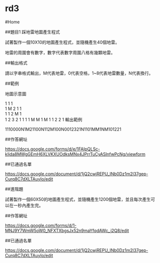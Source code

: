 # rd3

#Home

##題目1 踩地雷地圖產生程式

試著製作一個10X10的地圖產生程式，並隨機產生40個地雷。

地雷的周圍會有數字，數字代表數字周圍八格有幾顆地雷。

##輸出格式

請以字串格式輸出，M代表地雷，0代表空格，1~8代表地雷數量，N代表換行。

##範例

地圖示意圖

1	1	1				
1	M	2	1	1		
1	1	2	M	1		
1	2	3	2	1
1	1		1	M	M	1
M	1		1	2	2	1
輸出範例

1110000N1M21100N112M100N0012321N1101MM1NM101221

##作答網址

https://docs.google.com/forms/d/e/1FAIpQLSc-kIjda8MWgGEmH6XLVKXUOdksMNx4JPrrTuCyASlnfwPcNg/viewform

##已通過名單

https://docs.google.com/document/d/1jQ2cwjREPU_INb0Dz1m2l37gep-Curq8C7dXLTAuyIo/edit

##進階題

試著製作一個60X50的地圖產生程式，並隨機產生1200個地雷，並且每次產生可以在一秒內產生完。

##作答網址

https://docs.google.com/forms/d/1-MNJ9Y7WmW5oW0_NFXTXbgsJx52n9maYfqdAWc_j2Q8/edit

##已通過名單

https://docs.google.com/document/d/1jQ2cwjREPU_INb0Dz1m2l37gep-Curq8C7dXLTAuyIo/edit
